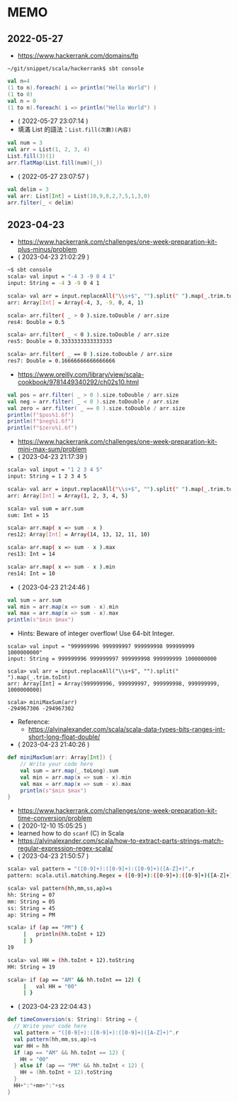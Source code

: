 # MEMO

## 2022-05-27

- https://www.hackerrank.com/domains/fp
```
~/git/snippet/scala/hackerrank$ sbt console
```
```scala
val n=4
(1 to n).foreach( i => println("Hello World") )
(1 to 0)
val n = 0
(1 to n).foreach( i => println("Hello World") )
```
- ( 2022-05-27 23:07:14 )
- 填滿 List 的語法：`List.fill(次數)(內容)`
```scala
val num = 3
val arr = List(1, 2, 3, 4)
List.fill(3)(1)
arr.flatMap(List.fill(num)(_))
```
- ( 2022-05-27 23:07:57 )
```scala
val delim = 3
val arr: List[Int] = List(10,9,8,2,7,5,1,3,0)
arr.filter(_ < delim)
```

## 2023-04-23

- https://www.hackerrank.com/challenges/one-week-preparation-kit-plus-minus/problem
- ( 2023-04-23 21:02:29 )
```bash
~$ sbt console
scala> val input = "-4 3 -9 0 4 1"
input: String = -4 3 -9 0 4 1

scala> val arr = input.replaceAll("\\s+$", "").split(" ").map(_.trim.toInt)
arr: Array[Int] = Array(-4, 3, -9, 0, 4, 1)

scala> arr.filter( _ > 0 ).size.toDouble / arr.size
res4: Double = 0.5

scala> arr.filter( _ < 0 ).size.toDouble / arr.size
res5: Double = 0.3333333333333333

scala> arr.filter( _ == 0 ).size.toDouble / arr.size
res7: Double = 0.16666666666666666
```
- https://www.oreilly.com/library/view/scala-cookbook/9781449340292/ch02s10.html
```scala
val pos = arr.filter( _ > 0 ).size.toDouble / arr.size
val neg = arr.filter( _ < 0 ).size.toDouble / arr.size
val zero = arr.filter( _ == 0 ).size.toDouble / arr.size
println(f"$pos%1.6f")
println(f"$neg%1.6f")
println(f"$zero%1.6f")
```
- https://www.hackerrank.com/challenges/one-week-preparation-kit-mini-max-sum/problem
- ( 2023-04-23 21:17:39 )
```bash
scala> val input = "1 2 3 4 5"
input: String = 1 2 3 4 5

scala> val arr = input.replaceAll("\\s+$", "").split(" ").map(_.trim.toInt)
arr: Array[Int] = Array(1, 2, 3, 4, 5)

scala> val sum = arr.sum
sum: Int = 15

scala> arr.map( x => sum - x )
res12: Array[Int] = Array(14, 13, 12, 11, 10)

scala> arr.map( x => sum - x ).max
res13: Int = 14

scala> arr.map( x => sum - x ).min
res14: Int = 10
```
- ( 2023-04-23 21:24:46 )
```scala
val sum = arr.sum
val min = arr.map(x => sum - x).min
val max = arr.map(x => sum - x).max
println(s"$min $max")
```
- Hints: Beware of integer overflow! Use 64-bit Integer.
```
scala> val input = "999999996 999999997 999999998 999999999 1000000000"
input: String = 999999996 999999997 999999998 999999999 1000000000

scala> val arr = input.replaceAll("\\s+$", "").split(" ").map(_.trim.toInt)
arr: Array[Int] = Array(999999996, 999999997, 999999998, 999999999, 1000000000)

scala> miniMaxSum(arr)
-294967306 -294967302
```
- Reference:
  - https://alvinalexander.com/scala/scala-data-types-bits-ranges-int-short-long-float-double/
- ( 2023-04-23 21:40:26 )
```scala
def miniMaxSum(arr: Array[Int]) {
    // Write your code here
    val sum = arr.map(_.toLong).sum
    val min = arr.map(x => sum - x).min
    val max = arr.map(x => sum - x).max
    println(s"$min $max")
}
```
- https://www.hackerrank.com/challenges/one-week-preparation-kit-time-conversion/problem
- ( 2020-12-10 15:05:25 )
- learned how to do `scanf` (C) in Scala
- https://alvinalexander.com/scala/how-to-extract-parts-strings-match-regular-expression-regex-scala/
- ( 2023-04-23 21:50:57 )
```bash
scala> val pattern = "([0-9]+):([0-9]+):([0-9]+)([A-Z]+)".r
pattern: scala.util.matching.Regex = ([0-9]+):([0-9]+):([0-9]+)([A-Z]+)

scala> val pattern(hh,mm,ss,ap)=s
hh: String = 07
mm: String = 05
ss: String = 45
ap: String = PM

scala> if (ap == "PM") {
     |   println(hh.toInt + 12)
     | }
19

scala> val HH = (hh.toInt + 12).toString
HH: String = 19

scala> if (ap == "AM" && hh.toInt == 12) {
     |   val HH = "00"
     | }
```
- ( 2023-04-23 22:04:43 )
```scala
def timeConversion(s: String): String = {
  // Write your code here
  val pattern = "([0-9]+):([0-9]+):([0-9]+)([A-Z]+)".r
  val pattern(hh,mm,ss,ap)=s
  var HH = hh
  if (ap == "AM" && hh.toInt == 12) {
    HH = "00"
  } else if (ap == "PM" && hh.toInt < 12) {
    HH = (hh.toInt + 12).toString
  }
  HH+":"+mm+":"+ss
}